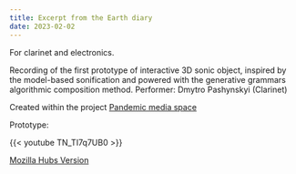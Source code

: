 ```yaml
---
title: Excerpt from the Earth diary
date: 2023-02-02
---
```

For clarinet and electronics. 

Recording of the first prototype of interactive 3D sonic object, inspired by the model-based sonification and powered with the generative grammars algorithmic composition method. Performer: Dmytro Pashynskyi (Clarinet)

Created within the project [Pandemic media space](https://pandemic-media-space.com/works)

Prototype:

{{< youtube TN_TI7q7UB0 >}}

[Mozilla Hubs Version](https://hubs.mozilla.com/yHEu7nh/earth-diary-encapsulated-chapters)
